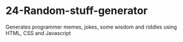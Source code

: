 # 24-Random-stuff-generator
 Generates programmer memes, jokes, some wisdom and riddles using HTML, CSS and Javascript
